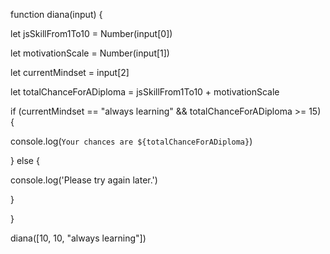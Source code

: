function diana(input) {

let jsSkillFrom1To10 = Number(input[0])

let motivationScale = Number(input[1])

let currentMindset = input[2]

let totalChanceForADiploma = jsSkillFrom1To10 + motivationScale

if (currentMindset == "always learning" && totalChanceForADiploma >= 15) {

console.log(`Your chances are ${totalChanceForADiploma}`)

} else {

console.log('Please try again later.')

}

}

diana([10, 10, "always learning"])



